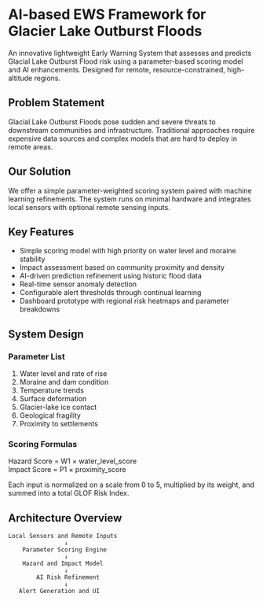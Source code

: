 # AI-based EWS Framework for Glacier Lake Outburst Floods

An innovative lightweight Early Warning System that assesses and predicts Glacial Lake Outburst Flood risk using a parameter-based scoring model and AI enhancements. Designed for remote, resource-constrained, high-altitude regions.

## Problem Statement

Glacial Lake Outburst Floods pose sudden and severe threats to downstream communities and infrastructure. Traditional approaches require expensive data sources and complex models that are hard to deploy in remote areas.

## Our Solution

We offer a simple parameter-weighted scoring system paired with machine learning refinements. The system runs on minimal hardware and integrates local sensors with optional remote sensing inputs.

## Key Features

- Simple scoring model with high priority on water level and moraine stability  
- Impact assessment based on community proximity and density  
- AI-driven prediction refinement using historic flood data  
- Real-time sensor anomaly detection  
- Configurable alert thresholds through continual learning  
- Dashboard prototype with regional risk heatmaps and parameter breakdowns  

## System Design

### Parameter List

1. Water level and rate of rise  
2. Moraine and dam condition  
3. Temperature trends  
4. Surface deformation  
5. Glacier-lake ice contact  
6. Geological fragility  
7. Proximity to settlements  

### Scoring Formulas

Hazard Score = W1 × water_level_score  
Impact Score = P1 × proximity_score  

Each input is normalized on a scale from 0 to 5, multiplied by its weight, and summed into a total GLOF Risk Index.

## Architecture Overview

```plaintext
Local Sensors and Remote Inputs
                ↓
    Parameter Scoring Engine
                ↓
    Hazard and Impact Model
                ↓
        AI Risk Refinement
                ↓
   Alert Generation and UI
